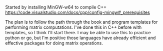 Started by installing MinGW-w64 to compile C++
https://code.visualstudio.com/docs/cpp/config-mingw#_prerequisites

The plan is to follow the path through the book and program templates for performing matrix computations.
I've done this in C++ before with templates, so I think I'll start there.
I may be able to use this to practice python or go, but I'm positive those languages have
already efficient and effective packages for doing matrix operations.

